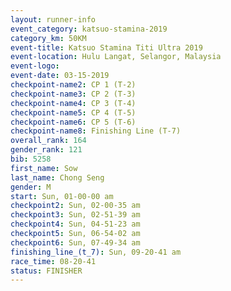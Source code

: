 ```yaml
---
layout: runner-info 
event_category: katsuo-stamina-2019 
category_km: 50KM 
event-title: Katsuo Stamina Titi Ultra 2019 
event-location: Hulu Langat, Selangor, Malaysia 
event-logo: 
event-date: 03-15-2019 
checkpoint-name2: CP 1 (T-2) 
checkpoint-name3: CP 2 (T-3) 
checkpoint-name4: CP 3 (T-4) 
checkpoint-name5: CP 4 (T-5) 
checkpoint-name6: CP 5 (T-6) 
checkpoint-name8: Finishing Line (T-7) 
overall_rank: 164
gender_rank: 121
bib: 5258
first_name: Sow
last_name: Chong Seng
gender: M
start: Sun, 01-00-00 am
checkpoint2: Sun, 02-00-35 am
checkpoint3: Sun, 02-51-39 am
checkpoint4: Sun, 04-51-23 am
checkpoint5: Sun, 06-54-02 am
checkpoint6: Sun, 07-49-34 am
finishing_line_(t_7): Sun, 09-20-41 am
race_time: 08-20-41
status: FINISHER
---
```

